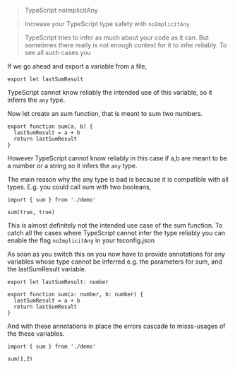 > TypeScript noImplicitAny

> Increase your TypeScript type safety with `noImplicitAny`.

> TypeScript tries to infer as much about your code as it can.
> But sometimes there really is not enough context for it to infer reliably. To see all such cases you 




If we go ahead and export a variable from a file, 

```
export let lastSumResult
```

TypeScript cannot know reliably the intended use of this variable, so it inferrs the `any` type.

Now let create an sum function, that is meant to sum two numbers.
```
export function sum(a, b) {
  lastSumResult = a + b
  return lastSumResult
}
```

However TypeScript cannot know reliably in this case if a,b are meant to be a number or a string so it infers the `any` type.


The main reason why the any type is bad is because it is compatible with all types. E.g. you could call sum with two booleans,


```
import { sum } from './demo'

sum(true, true)
```

This is almost definitely not the intended use case of the sum function. To catch all the cases where TypeScript cannot infer the type reliably you can enable the flag `noImplicitAny` in your tsconfig.json

As soon as you switch this on you now have to provide annotations for any variables whose type cannot be inferred e.g. the parameters for sum, and the lastSumResult variable.


```
export let lastSumResult: number

export function sum(a: number, b: number) {
  lastSumResult = a + b
  return lastSumResult
}

```

And with these annotations in place the errors cascade to misss-usages of the these variables. 

```
import { sum } from './demo'

sum(1,2)
```